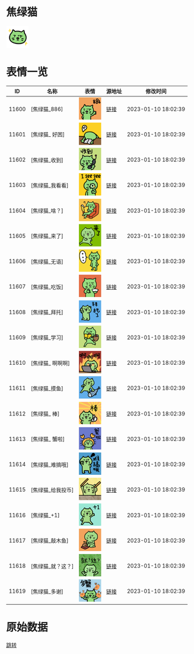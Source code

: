 # 焦绿猫

<img src="./cover.png" height="60" alt="cover" />

# 表情一览

|ID|名称|表情|源地址|修改时间|
|----|----|----|----|----|
|11600|[焦绿猫_886]|<img src="./pic/011600_%5B焦绿猫_886%5D.png" height="60" alt="886"/>|[链接](https://i0.hdslb.com/bfs/garb/item/c001a72eb11ed4ce74448f1f95a7fae9702e0507.png)|2023-01-10 18:02:39|
|11601|[焦绿猫_ 好困]|<img src="./pic/011601_%5B焦绿猫_ 好困%5D.png" height="60" alt=" 好困"/>|[链接](https://i0.hdslb.com/bfs/garb/item/dc9089bfe04dbc80ed98712a8870db3e0e8ebc3a.png)|2023-01-10 18:02:39|
|11602|[焦绿猫_收到]|<img src="./pic/011602_%5B焦绿猫_收到%5D.png" height="60" alt="收到"/>|[链接](https://i0.hdslb.com/bfs/garb/item/ac441f2b88817392736c5e8b3329d681fcf6ec99.png)|2023-01-10 18:02:39|
|11603|[焦绿猫_我看看]|<img src="./pic/011603_%5B焦绿猫_我看看%5D.png" height="60" alt="我看看"/>|[链接](https://i0.hdslb.com/bfs/garb/item/2fa4f5d19f982c6a9835c7c0ef75f24b00c57078.png)|2023-01-10 18:02:39|
|11604|[焦绿猫_啥？]|<img src="./pic/011604_%5B焦绿猫_啥？%5D.png" height="60" alt="啥？"/>|[链接](https://i0.hdslb.com/bfs/garb/item/6add562b34a6c9ee6deef6fbd13cc43df6dfdc38.png)|2023-01-10 18:02:39|
|11605|[焦绿猫_来了]|<img src="./pic/011605_%5B焦绿猫_来了%5D.png" height="60" alt="来了"/>|[链接](https://i0.hdslb.com/bfs/garb/item/f013e609b15f7af5403fbc63edf7bd099939499a.png)|2023-01-10 18:02:39|
|11606|[焦绿猫_无语]|<img src="./pic/011606_%5B焦绿猫_无语%5D.png" height="60" alt="无语"/>|[链接](https://i0.hdslb.com/bfs/garb/item/4e6e2ca6cf7c8967f9758a8b57ed9cda72e11178.png)|2023-01-10 18:02:39|
|11607|[焦绿猫_吃饭]|<img src="./pic/011607_%5B焦绿猫_吃饭%5D.png" height="60" alt="吃饭"/>|[链接](https://i0.hdslb.com/bfs/garb/item/903bba5b818c7bc56ea76aae011ac3b214d9133e.png)|2023-01-10 18:02:39|
|11608|[焦绿猫_拜托]|<img src="./pic/011608_%5B焦绿猫_拜托%5D.png" height="60" alt="拜托"/>|[链接](https://i0.hdslb.com/bfs/garb/item/f1c0b96f351728fb37e8074cfd403cff487049bc.png)|2023-01-10 18:02:39|
|11609|[焦绿猫_学习]|<img src="./pic/011609_%5B焦绿猫_学习%5D.png" height="60" alt="学习"/>|[链接](https://i0.hdslb.com/bfs/garb/item/aa19a5aa987fea958ffe7c8200bf1b04fdcc660a.png)|2023-01-10 18:02:39|
|11610|[焦绿猫_ 啊啊啊]|<img src="./pic/011610_%5B焦绿猫_ 啊啊啊%5D.png" height="60" alt=" 啊啊啊"/>|[链接](https://i0.hdslb.com/bfs/garb/item/35d5fc9a7594cc3a7ded5711272e9abc38cc37e6.png)|2023-01-10 18:02:39|
|11611|[焦绿猫_摸鱼]|<img src="./pic/011611_%5B焦绿猫_摸鱼%5D.png" height="60" alt="摸鱼"/>|[链接](https://i0.hdslb.com/bfs/garb/item/b2700ffabd8089785d8b3e4701df7068bc8d2baa.png)|2023-01-10 18:02:39|
|11612|[焦绿猫_ 棒]|<img src="./pic/011612_%5B焦绿猫_ 棒%5D.png" height="60" alt=" 棒"/>|[链接](https://i0.hdslb.com/bfs/garb/item/f619fad21b7be79d73158faaa6f0b624c92d93a0.png)|2023-01-10 18:02:39|
|11613|[焦绿猫_ 蟹啦]|<img src="./pic/011613_%5B焦绿猫_ 蟹啦%5D.png" height="60" alt=" 蟹啦"/>|[链接](https://i0.hdslb.com/bfs/garb/item/c8a53b7821b3a05bc3f9d5605fb97bc4dda4732b.png)|2023-01-10 18:02:39|
|11614|[焦绿猫_难搞哦]|<img src="./pic/011614_%5B焦绿猫_难搞哦%5D.png" height="60" alt="难搞哦"/>|[链接](https://i0.hdslb.com/bfs/garb/item/8b9de7576078f8c43ded54ba8b2df2528668c41b.png)|2023-01-10 18:02:39|
|11615|[焦绿猫_给我投币]|<img src="./pic/011615_%5B焦绿猫_给我投币%5D.png" height="60" alt="给我投币"/>|[链接](https://i0.hdslb.com/bfs/garb/item/21646d0e2cbb0e299822417760473faac7383de9.png)|2023-01-10 18:02:39|
|11616|[焦绿猫_+1]|<img src="./pic/011616_%5B焦绿猫_+1%5D.png" height="60" alt="+1"/>|[链接](https://i0.hdslb.com/bfs/garb/item/f20a74f3584c48b3a50b50c3deb7351f845ee5a2.png)|2023-01-10 18:02:39|
|11617|[焦绿猫_敲木鱼]|<img src="./pic/011617_%5B焦绿猫_敲木鱼%5D.png" height="60" alt="敲木鱼"/>|[链接](https://i0.hdslb.com/bfs/garb/item/35a0ea04d7918f6fde6dd538a93430221f941a27.png)|2023-01-10 18:02:39|
|11618|[焦绿猫_就？这？]|<img src="./pic/011618_%5B焦绿猫_就？这？%5D.png" height="60" alt="就？这？"/>|[链接](https://i0.hdslb.com/bfs/garb/item/c233de8754ed108374113d2de062507bfa3a2dd5.png)|2023-01-10 18:02:39|
|11619|[焦绿猫_多谢]|<img src="./pic/011619_%5B焦绿猫_多谢%5D.png" height="60" alt="多谢"/>|[链接](https://i0.hdslb.com/bfs/garb/item/98b1e14f74e9af4aeefb2b32ceaab18f94605cec.png)|2023-01-10 18:02:39|

# 原始数据

[跳转](./raw.json)

